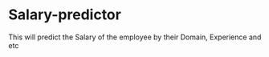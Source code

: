 # Salary-predictor
This will predict the Salary of the employee by their Domain, Experience and etc
